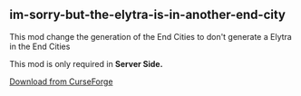 ## im-sorry-but-the-elytra-is-in-another-end-city

This mod change the generation of the End Cities to don't generate a Elytra in the End Cities  

This mod is only required in **Server Side.**

[Download from CurseForge](https://www.curseforge.com/minecraft/mc-mods/im-sorry-but-the-elytra-is-in-another-end-city)